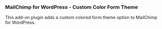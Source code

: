 ### MailChimp for WordPress - Custom Color Form Theme

This add-on plugin adds a custom colored form theme option to MailChimp for WordPress.